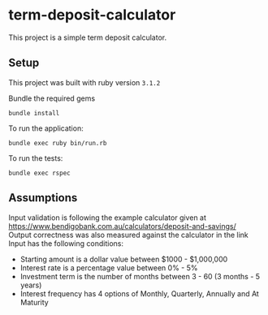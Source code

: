 # term-deposit-calculator

This project is a simple term deposit calculator.

## Setup

This project was built with ruby version `3.1.2`

Bundle the required gems 

```
bundle install
```

To run the application:

```
bundle exec ruby bin/run.rb
```

To run the tests:

```
bundle exec rspec
```

## Assumptions

Input validation is following the example calculator given at https://www.bendigobank.com.au/calculators/deposit-and-savings/  
Output correctness was also measured against the calculator in the link  
Input has the following conditions:

* Starting amount is a dollar value between $1000 - $1,000,000
* Interest rate is a percentage value between 0% - 5%
* Investment term is the number of months between 3 - 60 (3 months - 5 years)
* Interest frequency has 4 options of Monthly, Quarterly, Annually and At Maturity
